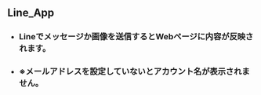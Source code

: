 ## Line_App

 * ###  Lineでメッセージか画像を送信するとWebページに内容が反映されます。

 * ###  ※メールアドレスを設定していないとアカウント名が表示されません。

```js

```
